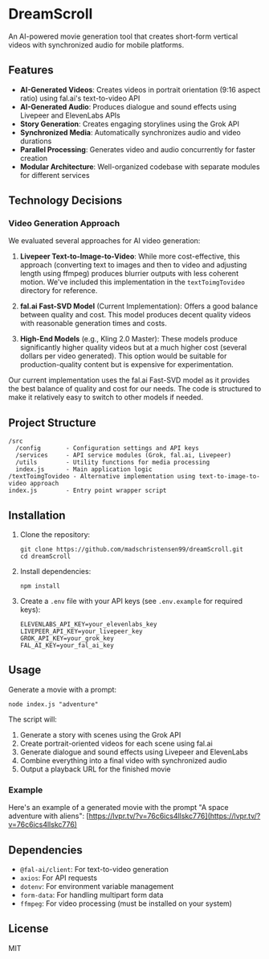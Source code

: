 # DreamScroll

An AI-powered movie generation tool that creates short-form vertical videos with synchronized audio for mobile platforms.

## Features

- **AI-Generated Videos**: Creates videos in portrait orientation (9:16 aspect ratio) using fal.ai's text-to-video API
- **AI-Generated Audio**: Produces dialogue and sound effects using Livepeer and ElevenLabs APIs
- **Story Generation**: Creates engaging storylines using the Grok API
- **Synchronized Media**: Automatically synchronizes audio and video durations
- **Parallel Processing**: Generates video and audio concurrently for faster creation
- **Modular Architecture**: Well-organized codebase with separate modules for different services

## Technology Decisions

### Video Generation Approach

We evaluated several approaches for AI video generation:

1. **Livepeer Text-to-Image-to-Video**: While more cost-effective, this approach (converting text to images and then to video and adjusting length using ffmpeg) produces blurrier outputs with less coherent motion. We've included this implementation in the `textToimgTovideo` directory for reference.

2. **fal.ai Fast-SVD Model** (Current Implementation): Offers a good balance between quality and cost. This model produces decent quality videos with reasonable generation times and costs.

3. **High-End Models** (e.g., Kling 2.0 Master): These models produce significantly higher quality videos but at a much higher cost (several dollars per video generated). This option would be suitable for production-quality content but is expensive for experimentation.

Our current implementation uses the fal.ai Fast-SVD model as it provides the best balance of quality and cost for our needs. The code is structured to make it relatively easy to switch to other models if needed.

## Project Structure

```
/src
  /config       - Configuration settings and API keys
  /services     - API service modules (Grok, fal.ai, Livepeer)
  /utils        - Utility functions for media processing
  index.js      - Main application logic
/textToimgTovideo - Alternative implementation using text-to-image-to-video approach
index.js        - Entry point wrapper script
```

## Installation

1. Clone the repository:
   ```
   git clone https://github.com/madschristensen99/dreamScroll.git
   cd dreamScroll
   ```

2. Install dependencies:
   ```
   npm install
   ```

3. Create a `.env` file with your API keys (see `.env.example` for required keys):
   ```
   ELEVENLABS_API_KEY=your_elevenlabs_key
   LIVEPEER_API_KEY=your_livepeer_key
   GROK_API_KEY=your_grok_key
   FAL_AI_KEY=your_fal_ai_key
   ```

## Usage

Generate a movie with a prompt:

```
node index.js "adventure"
```

The script will:
1. Generate a story with scenes using the Grok API
2. Create portrait-oriented videos for each scene using fal.ai
3. Generate dialogue and sound effects using Livepeer and ElevenLabs
4. Combine everything into a final video with synchronized audio
5. Output a playback URL for the finished movie

### Example

Here's an example of a generated movie with the prompt "A space adventure with aliens":
[https://lvpr.tv/?v=76c6ics4llskc776](https://lvpr.tv/?v=76c6ics4llskc776)

## Dependencies

- `@fal-ai/client`: For text-to-video generation
- `axios`: For API requests
- `dotenv`: For environment variable management
- `form-data`: For handling multipart form data
- `ffmpeg`: For video processing (must be installed on your system)

## License

MIT
